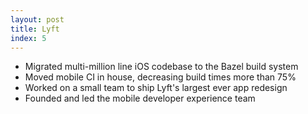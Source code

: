 ```yaml
---
layout: post
title: Lyft
index: 5
---
```


- Migrated multi-million line iOS codebase to the Bazel build system
- Moved mobile CI in house, decreasing build times more than 75%
- Worked on a small team to ship Lyft's largest ever app redesign
- Founded and led the mobile developer experience team
